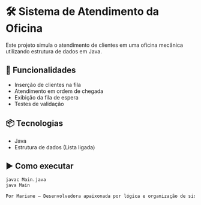 # 🛠️ Sistema de Atendimento da Oficina

Este projeto simula o atendimento de clientes em uma oficina mecânica utilizando estrutura de dados em Java.

## 🚗 Funcionalidades

- Inserção de clientes na fila
- Atendimento em ordem de chegada
- Exibição da fila de espera
- Testes de validação

## 📦 Tecnologias

- Java
- Estrutura de dados (Lista ligada)

## ▶️ Como executar

```bash
javac Main.java
java Main

Por Mariane — Desenvolvedora apaixonada por lógica e organização de sistemas 
